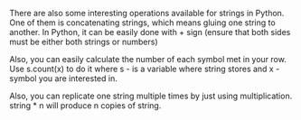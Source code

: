 There are also some interesting operations available for strings in Python. One of them is concatenating strings, which means gluing one string to another. In Python, it can be easily done with + sign (ensure that both sides must be either both strings or numbers)

Also, you can easily calculate the number of each symbol met in your row. Use s.count(x) to do it where s - is a variable where string stores and x - symbol you are interested in.

Also, you can replicate one string multiple times by just using multiplication. string * n will produce n copies of string.
